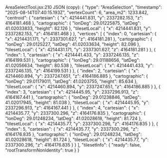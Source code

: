 ﻿
AreaSelectTool.jsx:210 JSON (copy): {
  "type": "AreaSelection",
  "timestamp": "2025-08-14T07:40:15.193Z",
  "vertexCount": 6,
  "area_m2": 1233.842,
  "centroid": {
    "cartesian": {
      "x": 4214441.831,
      "y": 2337282.153,
      "z": 4164181.468
    },
    "cartographic": {
      "lonDeg": 29.01225875,
      "latDeg": 41.02033833,
      "height": 82.126
    },
    "tilesetLocal": {
      "x": 4214441.831,
      "y": 2337282.153,
      "z": 4164181.468
    }
  },
  "vertices": [
    {
      "index": 0,
      "cartesian": {
        "x": 4214431.171,
        "y": 2337301.627,
        "z": 4164181.281
      },
      "cartographic": {
        "lonDeg": 29.0125227,
        "latDeg": 41.02033634,
        "height": 82.096
      },
      "tilesetLocal": {
        "x": 4214431.171,
        "y": 2337301.627,
        "z": 4164181.281
      }
    },
    {
      "index": 1,
      "cartesian": {
        "x": 4214441.433,
        "y": 2337246.135,
        "z": 4164199.531
      },
      "cartographic": {
        "lonDeg": 29.01188656,
        "latDeg": 41.02056634,
        "height": 80.538
      },
      "tilesetLocal": {
        "x": 4214441.433,
        "y": 2337246.135,
        "z": 4164199.531
      }
    },
    {
      "index": 2,
      "cartesian": {
        "x": 4214460.894,
        "y": 2337247.651,
        "z": 4164186.885
      },
      "cartographic": {
        "lonDeg": 29.01179011,
        "latDeg": 41.0203755,
        "height": 85.634
      },
      "tilesetLocal": {
        "x": 4214460.894,
        "y": 2337247.651,
        "z": 4164186.885
      }
    },
    {
      "index": 3,
      "cartesian": {
        "x": 4214445.95,
        "y": 2337296.913,
        "z": 4164167.441
      },
      "cartographic": {
        "lonDeg": 29.01238846,
        "latDeg": 41.02017945,
        "height": 81.038
      },
      "tilesetLocal": {
        "x": 4214445.95,
        "y": 2337296.913,
        "z": 4164167.441
      }
    },
    {
      "index": 4,
      "cartesian": {
        "x": 4214435.77,
        "y": 2337300.296,
        "z": 4164176.835
      },
      "cartographic": {
        "lonDeg": 29.01248234,
        "latDeg": 41.02028618,
        "height": 81.724
      },
      "tilesetLocal": {
        "x": 4214435.77,
        "y": 2337300.296,
        "z": 4164176.835
      }
    },
    {
      "index": 5,
      "cartesian": {
        "x": 4214435.77,
        "y": 2337300.296,
        "z": 4164176.835
      },
      "cartographic": {
        "lonDeg": 29.01248234,
        "latDeg": 41.02028618,
        "height": 81.724
      },
      "tilesetLocal": {
        "x": 4214435.77,
        "y": 2337300.296,
        "z": 4164176.835
      }
    }
  ],
  "tilesetInfo": {
    "ready": false,
    "rootTransformNonIdentity": true
  }
}